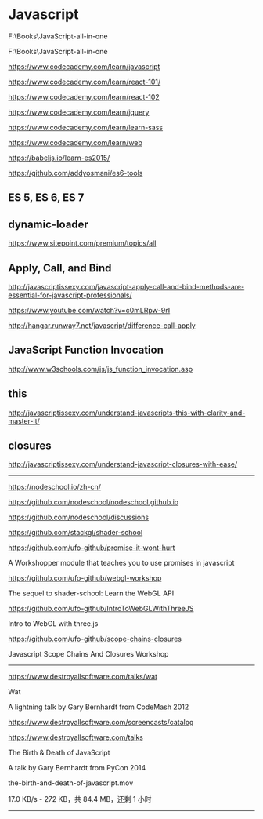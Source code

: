 # Javascript  


F:\Books\JavaScript-all-in-one  


F:\Books\JavaScript-all-in-one


https://www.codecademy.com/learn/javascript


https://www.codecademy.com/learn/react-101/

https://www.codecademy.com/learn/react-102


https://www.codecademy.com/learn/jquery


https://www.codecademy.com/learn/learn-sass

https://www.codecademy.com/learn/web




https://babeljs.io/learn-es2015/



https://github.com/addyosmani/es6-tools



## ES 5, ES 6, ES 7


## dynamic-loader  
https://www.sitepoint.com/premium/topics/all  



## Apply, Call, and Bind  

http://javascriptissexy.com/javascript-apply-call-and-bind-methods-are-essential-for-javascript-professionals/  

https://www.youtube.com/watch?v=c0mLRpw-9rI  

http://hangar.runway7.net/javascript/difference-call-apply  


## JavaScript Function Invocation  

http://www.w3schools.com/js/js_function_invocation.asp  


## this  

http://javascriptissexy.com/understand-javascripts-this-with-clarity-and-master-it/  


## closures  

http://javascriptissexy.com/understand-javascript-closures-with-ease/  















*******************************************************************************

https://nodeschool.io/zh-cn/

https://github.com/nodeschool/nodeschool.github.io

https://github.com/nodeschool/discussions


https://github.com/stackgl/shader-school





https://github.com/ufo-github/promise-it-wont-hurt

A Workshopper module that teaches you to use promises in javascript




https://github.com/ufo-github/webgl-workshop

The sequel to shader-school: Learn the WebGL API


https://github.com/ufo-github/IntroToWebGLWithThreeJS


Intro to WebGL with three.js


https://github.com/ufo-github/scope-chains-closures

Javascript Scope Chains And Closures Workshop






*******************************************************************************

https://www.destroyallsoftware.com/talks/wat

Wat

A lightning talk by Gary Bernhardt from CodeMash 2012

https://www.destroyallsoftware.com/screencasts/catalog



https://www.destroyallsoftware.com/talks


The Birth & Death of JavaScript

A talk by Gary Bernhardt from PyCon 2014


the-birth-and-death-of-javascript.mov

17.0 KB/s - 272 KB，共 84.4 MB，还剩 1 小时


*******************************************************************************




